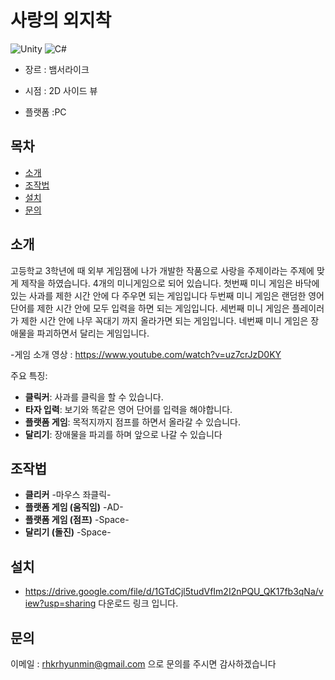 # 사랑의 외지착

![Unity](https://img.shields.io/badge/Unity-2022.3-blue.svg)
![C#](https://img.shields.io/badge/C%23-7.0-green.svg)

- 장르 : 뱀서라이크

- 시점 : 2D 사이드 뷰

- 플랫폼 :PC 

## 목차
- [소개](#소개)
- [조작법](#조작법)
- [설치](#설치)
- [문의](#문의)

## 소개
고등학교 3학년에 때 외부 게임잼에 나가 개발한 작품으로 사랑을 주제이라는 주제에 맞게 제작을 하였습니다.
4개의 미니게임으로 되어 있습니다.
첫번째 미니 게임은 바닥에 있는 사과를 제한 시간 안에 다 주우면 되는 게임입니다
두번째 미니 게임은 랜덤한 영어 단어를 제한 시간 안에 모두 입력을 하면 되는 게임입니다.
세번째 미니 게임은 플레이러가 제한 시간 안에 나무 꼭대기 까지 올라가면 되는 게임입니다.
네번째 미니 게임은 장애물을 파괴하면서 달리는 게임입니다.

-게임 소개 영상 : https://www.youtube.com/watch?v=uz7crJzD0KY

주요 특징:
- **클릭커**: 사과를 클릭을 할 수 있습니다.
- **타자 입력**: 보기와 똑같은 영어 단어를 입력을 해야합니다.
- **플랫폼 게임**: 목적지까지 점프를 하면서 올라갈 수 있습니다.
- **달리기**: 장애물을 파괴를 하며 앞으로 나갈 수 있습니다

## 조작법

- **클리커** -마우스 좌클릭-
- **플랫폼 게임 (움직임)** -AD-
- **플랫폼 게임 (점프)** -Space-
- **달리기 (돌진)** -Space-   

## 설치

- https://drive.google.com/file/d/1GTdCjl5tudVfIm2I2nPQU_QK17fb3qNa/view?usp=sharing
다운로드 링크 입니다.


## 문의
이메일 : rhkrhyunmin@gmail.com 으로 문의를 주시면 감사하겠습니다
